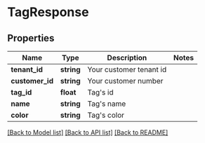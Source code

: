 # TagResponse

## Properties
Name | Type | Description | Notes
------------ | ------------- | ------------- | -------------
**tenant_id** | **string** | Your customer tenant id | 
**customer_id** | **string** | Your customer number | 
**tag_id** | **float** | Tag&#x27;s id | 
**name** | **string** | Tag&#x27;s name | 
**color** | **string** | Tag&#x27;s color | 

[[Back to Model list]](../../README.md#documentation-for-models) [[Back to API list]](../../README.md#documentation-for-api-endpoints) [[Back to README]](../../README.md)

